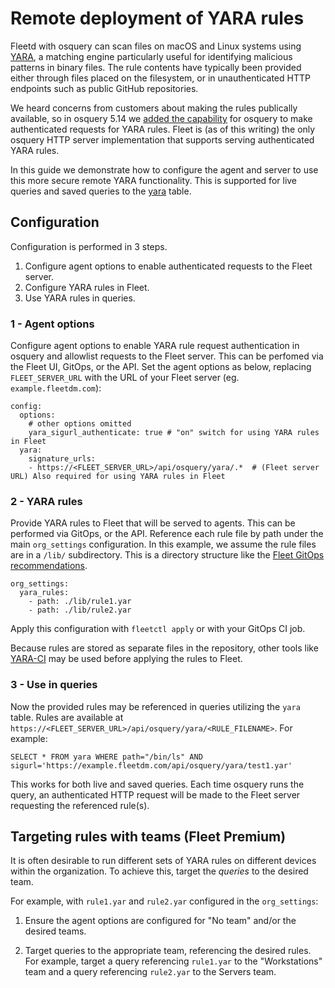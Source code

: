 # Remote deployment of YARA rules

Fleetd with osquery can scan files on macOS and Linux systems using
[YARA](https://virustotal.github.io/yara/), a matching engine particularly useful for
identifying malicious patterns in binary files. The rule contents have typically been provided
either through files placed on the filesystem, or in unauthenticated HTTP endpoints such as public
GitHub repositories.

We heard concerns from customers about making the rules publically available, so in osquery 5.14
we [added the capability](https://github.com/osquery/osquery/pull/8437) for osquery to make
authenticated requests for YARA rules. Fleet is (as of this writing) the only osquery HTTP server
implementation that supports serving authenticated YARA rules.

In this guide we demonstrate how to configure the agent and server to use this more secure remote
YARA functionality. This is supported for live queries and saved queries to the
[yara](https://fleetdm.com/tables/yara) table.

## Configuration

Configuration is performed in 3 steps.

1) Configure agent options to enable authenticated requests to the Fleet server.
2) Configure YARA rules in Fleet.
3) Use YARA rules in queries.

### 1 - Agent options

Configure agent options to enable YARA rule request authentication in osquery and allowlist requests
to the Fleet server. This can be perfomed via the Fleet UI, GitOps, or the API. Set the agent
options as below, replacing `FLEET_SERVER_URL` with the URL of your Fleet server (eg.
`example.fleetdm.com`):

```
config:
  options:
    # other options omitted
    yara_sigurl_authenticate: true # "on" switch for using YARA rules in Fleet
  yara:
    signature_urls:
    - https://<FLEET_SERVER_URL>/api/osquery/yara/.*  # (Fleet server URL) Also required for using YARA rules in Fleet
 ```

 ### 2 - YARA rules

 Provide YARA rules to Fleet that will be served to agents. This can be performed via GitOps, or the
 API. Reference each rule file by path under the main `org_settings` configuration. In this example,
 we assume the rule files are in a `/lib/` subdirectory. This is a directory structure like the
 [Fleet GitOps recommendations](https://github.com/fleetdm/fleet-gitops).

```
org_settings:
  yara_rules:
    - path: ./lib/rule1.yar
    - path: ./lib/rule2.yar
```

Apply this configuration with `fleetctl apply` or with your GitOps CI job.

Because rules are stored as separate files in the repository, other tools like
[YARA-CI](https://yara-ci.cloud.virustotal.com/) may be used before applying the rules to Fleet.

### 3 - Use in queries

Now the provided rules may be referenced in queries utilizing the `yara` table. Rules are available at
`https://<FLEET_SERVER_URL>/api/osquery/yara/<RULE_FILENAME>`. For example:

```
SELECT * FROM yara WHERE path="/bin/ls" AND sigurl='https://example.fleetdm.com/api/osquery/yara/test1.yar'
```

This works for both live and saved queries. Each time osquery runs the query, an authenticated HTTP
request will be made to the Fleet server requesting the referenced rule(s).

## Targeting rules with teams (Fleet Premium)

It is often desirable to run different sets of YARA rules on different devices within the
organization. To achieve this, target the _queries_ to the desired team.

For example, with `rule1.yar` and `rule2.yar` configured in the `org_settings`:

1. Ensure the agent options are configured for "No team" and/or the desired teams.

2. Target queries to the appropriate team, referencing the desired rules. For example, target a
   query referencing `rule1.yar` to the "Workstations" team and a query referencing `rule2.yar` to
   the Servers team.

<meta name="authorGitHubUsername" value="zwass">
<meta name="authorFullName" value="Zach Wasserman">
<meta name="publishedOn" value="2024-11-30">
<meta name="articleTitle" value="Remote deployment of YARA rules">
<meta name="category" value="guides">